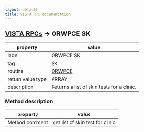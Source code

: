 ```yaml
---
layout: default
title: VISTA RPC documentation
---
```




## [VISTA RPCs](TableOfContent.md) &#8594; ORWPCE SK 

 property | value 
--- | --- 
 label | ORWPCE SK
 tag | SK
 routine | [ORWPCE](http://code.osehra.org/dox/Routine_ORWPCE_source.html)
 return value type | ARRAY
 description | Returns a list of skin tests for a clinic.


### Method description

 property | value 
--- | --- 
 Method comment | get list of skin test for clinic